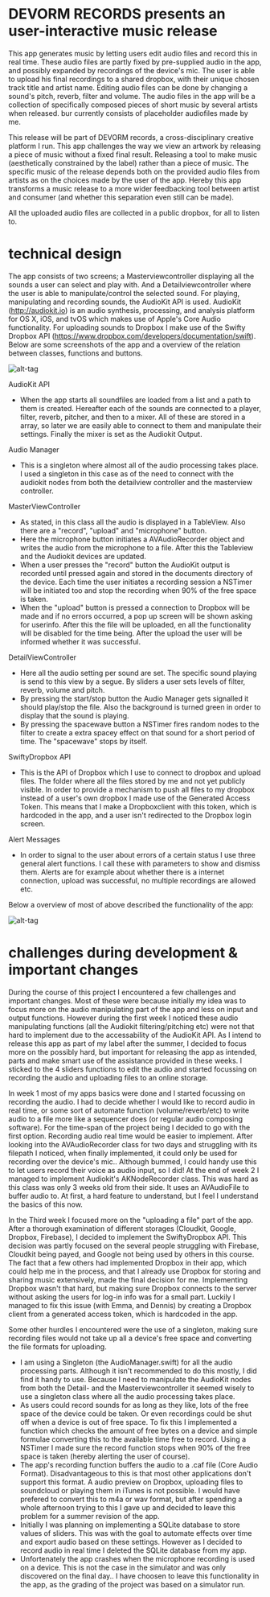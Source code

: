 # DEVORM RECORDS presents an user-interactive music release

This app generates music by letting users edit audio files and record this in real time. These audio files are partly fixed by pre-supplied audio in the app, and possibly expanded by recordings of the device's mic. The user is able to upload his final recordings to a shared dropbox, with their unique chosen track title and artist name. Editing audio files can be done by changing a sound's pitch, reverb, filter and volume. The audio files in the app will be a collection of specifically composed pieces of short music by several artists when released. bur currently consists of placeholder audiofiles made by me.

This release will be part of DEVORM records, a cross-disciplinary creative platform I run. This app challenges the way we view an artwork by releasing a piece of music without a fixed final result. Releasing a tool to make music (aesthetically constrained by the label) rather than a piece of music. The specific music of the release depends both on the provided audio files from artists as on the choices made by the user of the app. Hereby this app transforms a music release to a more wider feedbacking tool between artist and consumer (and whether this separation even still can be made).

All the uploaded audio files are collected in a public dropbox, for all to listen to.

# technical design

The app consists of two screens; a Masterviewcontroller displaying all the sounds a user can select and play with. And a Detailviewcontroller where the user is able to manipulate/control the selected sound. For playing, manipulating and recording sounds, the AudioKit API is used. AudioKit (http://audiokit.io) is an audio synthesis, processing, and analysis platform for OS X, iOS, and tvOS which makes use of Apple's Core Audio functionality. For uploading sounds to Dropbox I make use of the Swifty Dropbox API (https://www.dropbox.com/developers/documentation/swift). Below are some screenshots of the app and a overview of the relation between classes, functions and buttons.

![alt-tag](https://github.com/MaartenBrijker/project/blob/back/doc/overview.png)

AudioKit API
- When the app starts all soundfiles are loaded from a list and a path to them is created. Hereafter each of the sounds are connected to a player, filter, reverb, pitcher, and then to a mixer. All of these are stored in a array, so later we are easily able to connect to them and manipulate their settings. Finally the mixer is set as the Audiokit Output.

Audio Manager
- This is a singleton where almost all of the audio processing takes place. I used a singleton in this case as of the need to connect with the audiokit nodes from both the detailview controller and the masterview controller. 

MasterViewController
- As stated, in this class all the audio is displayed in a TableView. Also there are a "record", "upload" and "microphone" button. 
- Here the microphone button initiates a AVAudioRecorder object and writes the audio from the microphone to a file. After this the Tableview and the Audiokit devices are updated.
- When a user presses the "record" button the AudioKit output is recorded until pressed again and stored in the documents directory of the device. Each time the user initiates a recording session a NSTimer will be initiated too and stop the recording when 90% of the free space is taken.
- When the "upload" button is pressed a connection to Dropbox will be made and if no errors occurred, a pop up screen will be shown asking for userinfo. After this the file will be uploaded, en all the functionality will be disabled for the time being. After the upload the user will be informed whether it was successful.

DetailViewController
- Here all the audio setting per sound are set. The specific sound playing is send to this view by a segue. By sliders a user sets levels of filter, reverb, volume and pitch. 
- By pressing the start/stop button the Audio Manager gets signalled it should play/stop the file. Also the background is turned green in order to display that the sound is playing.
- By pressing the spacewave button a NSTimer fires random nodes to the filter to create a extra spacey effect on that sound for a short period of time. The "spacewave" stops by itself.

SwiftyDropbox API
- This is the API of Dropbox which I use to connect to dropbox and upload files. The folder where all the files stored by me and not yet publicly visible. In order to provide a mechanism to push all files to my dropbox instead of a user's own dropbox I made use of the Generated Access Token. This means that I make a Dropboxclient with this token, which is hardcoded in the app, and a user isn't redirected to the Dropbox login screen.

Alert Messages
- In order to signal to the user about errors of a certain status I use three general alert functions. I call these with parameters to show and dismiss them. Alerts are for example about whether there is a internet connection, upload was successful, no multiple recordings are allowed etc.

Below a overview of most of above described the functionality of the app:

![alt-tag](https://github.com/MaartenBrijker/project/blob/back/doc/diagram.png)

# challenges during development & important changes

During the course of this project I encountered a few challenges and important changes. Most of these were because initially my idea was to focus more on the audio manipulating part of the app and less on input and output functions. However during the first week I noticed these audio manipulating functions (all the Audiokit filtering/pitching etc) were not that hard to implement due to the accessability of the AudioKit API. As I intend to release this app as part of my label after the summer, I decided to focus more on the possibly hard, but important for releasing the app as intended, parts and make smart use of the assistance provided in these weeks. I sticked to the 4 sliders functions to edit the audio and started focussing on recording the audio and uploading files to an online storage.

In week 1 most of my apps basics were done and I started focussing on recording the audio. I had to decide whether I would like to record audio in real time, or some sort of automate function (volume/reverb/etc) to write audio to a file more like a sequencer does (or regular audio composing software). For the time-span of the project being I decided to go with the first option. Recording audio real time would be easier to implement. After looking into the AVAudioRecorder class for two days and struggling with its filepath I noticed, when finally implemented, it could only be used for recording over the device's mic.. Although bummed, I could handy use this to let users record their voice as audio input, so I did! At the end of week 2 I managed to implement Audiokit's AKNodeRecorder class. This was hard as this class was only 3 weeks old from their side. It uses an AVAudioFile to buffer audio to. At first, a hard feature to understand, but I feel I understand the basics of this now.

In the Third week I focused more on the "uploading a file" part of the app. After a thorough examination of different storages (Cloudkit, Google, Dropbox, Firebase), I decided to implement the SwiftyDropbox API. This decision was partly focused on the several people struggling with Firebase, Cloudkit being payed, and Google not being used by others in this course. The fact that a few others had implemented Dropbox in their app, which could help me in the process, and that I already use Dropbox for storing and sharing music extensively, made the final decision for me. Implementing Dropbox wasn't that hard, but making sure Dropbox connects to the server without asking the users for log-in info was for a small part. Luckily I managed to fix this issue (with Emma, and Dennis) by creating a Dropbox client from a generated access token, which is hardcoded in the app.

Some other hurdles I encountered were the use of a singleton, making sure recording files would not take up all a device's free space and converting the file formats for uploading.
- I am using a Singleton (the AudioManager.swift) for all the audio processing parts. Although it isn't recommended to do this mostly, I did find it handy to use. Because I need to manipulate the AudioKit nodes from both the Detail- and the Masterviewcontroller it seemed wisely to use a singleton class where all the audio processing takes place.
- As users could record sounds for as long as they like, lots of the free space of the device could be taken. Or even recordings could be shut off when a device is out of free space. To fix this I implemented a function which checks the amount of free bytes on a device and simple formulae converting this to the available time free to record. Using a NSTimer I made sure the record function stops when 90% of the free space is taken (hereby alerting the user of course).
- The app's recording function buffers the audio to a .caf file (Core Audio Format). Disadvantageous to this is that most other applications don't support this format. A audio preview on Dropbox, uploading files to soundcloud or playing them in iTunes is not possible. I would have prefered to convert this to m4a or wav format, but after spending a whole afternoon trying to this I gave up and decided to leave this problem for a summer revision of the app.
- Initially I was planning on implementing a SQLite database to store values of sliders. This was with the goal to automate effects over time and export audio based on these settings. However as I decided to record audio in real time I deleted the SQLite database from my app.
- Unfortenately the app crashes when the microphone recording is used on a device. This is not the case in the simulator and was only discovered on the final day.. I have choosen to leave this functionality in the app, as the grading of the project was based on a simulator run. 



